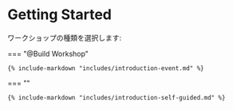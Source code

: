 # Getting Started

ワークショップの種類を選択します:

=== "@Build Workshop"

    {% include-markdown "includes/introduction-event.md" %}

=== ""

    {% include-markdown "includes/introduction-self-guided.md" %}
